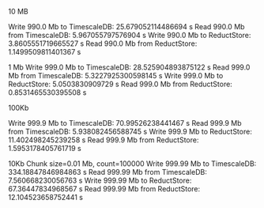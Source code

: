 
10 MB

Write 990.0 Mb to TimescaleDB: 25.679052114486694 s
Read 990.0 Mb from TimescaleDB: 5.967055797576904 s
Write 990.0 Mb to ReductStore: 3.8605551719665527 s
Read 990.0 Mb from ReductStore: 1.1499509811401367 s


1 Mb
Write 999.0 Mb to TimescaleDB: 28.525904893875122 s
Read 999.0 Mb from TimescaleDB: 5.3227925300598145 s
Write 999.0 Mb to ReductStore: 5.0503830909729 s
Read 999.0 Mb from ReductStore: 0.8531465530395508 s


100Kb

Write 999.9 Mb to TimescaleDB: 70.99526238441467 s
Read 999.9 Mb from TimescaleDB: 5.938082456588745 s
Write 999.9 Mb to ReductStore: 11.402498245239258 s
Read 999.9 Mb from ReductStore: 1.5953178405761719 s


10Kb
Chunk size=0.01 Mb, count=100000
Write 999.99 Mb to TimescaleDB: 334.18847846984863 s
Read 999.99 Mb from TimescaleDB: 7.560668230056763 s
Write 999.99 Mb to ReductStore: 67.36447834968567 s
Read 999.99 Mb from ReductStore: 12.104523658752441 s